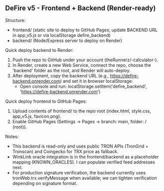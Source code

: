 DeFire v5 - Frontend + Backend (Render-ready)
-----------------------------------------------

Structure:
- frontend/   (static site to deploy to GitHub Pages; update BACKEND URL in app_v5.js or via localStorage defire_backend)
- backend/    (Node/Express server to deploy on Render)

Quick deploy backend to Render:
1. Push the repo to GitHub under your account (theRunnerz/-calculator-).
2. In Render, create a new Web Service, connect the repo, choose the 'backend' folder as the root, and Render will auto-deploy.
3. After deployment, copy the backend URL (e.g., https://defire-backend.onrender.com) and set it in browser localStorage:
   - Open console and run: localStorage.setItem('defire_backend', 'https://defire-backend.onrender.com')

Quick deploy frontend to GitHub Pages:
1. Upload contents of frontend/ to the repo root (index.html, style.css, app_v5.js, favicon.png).
2. Enable GitHub Pages (Settings → Pages → branch: main, folder: / (root)).

Notes:
- This backend is read-only and uses public TRON APIs (TronGrid + Tronscan) and Coingecko for TRX price as fallback.
- WinkLink oracle integration is in the frontend/backend as a placeholder mapping (KNOWN_ORACLES). I can populate verified feed addresses next.
- For production signature verification, the backend currently uses tronWeb.trx.verifyMessage when available; we can tighten verification depending on signature format.

